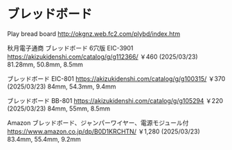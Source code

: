 # ブレッドボード



Play bread board
http://okgnz.web.fc2.com/plybd/index.htm

秋月電子通商
ブレッドボード 6穴版 EIC-3901
https://akizukidenshi.com/catalog/g/g112366/
￥460 (2025/03/23)
81.28mm, 50.8mm, 8.5mm

ブレッドボード EIC-801
https://akizukidenshi.com/catalog/g/g100315/
￥370 (2025/03/23)
84mm, 54.3mm, 9.4mm

ブレッドボード BB-801
https://akizukidenshi.com/catalog/g/g105294
￥220 (2025/03/23)
84mm, 55mm, 8.5mm

Amazon
ブレッドボード、ジャンパーワイヤー、電源モジュール付
https://www.amazon.co.jp/dp/B0D1KRCHTN/
￥1,280 (2025/03/23)
83.4mm, 55.4mm, 9.2mm
